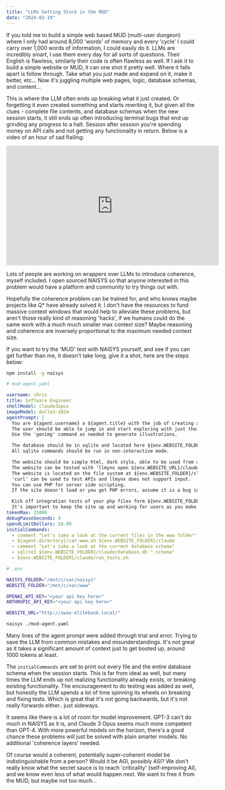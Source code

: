 ```yaml
---
title: "LLMs Getting Stuck in the MUD"
date: "2024-03-19"
---
```


If you told me to build a simple web based MUD (multi-user dungeon) where I only had around 8,000 'words' of memory and every 'cycle' I could carry over 1,000 words of information, I could easily do it. LLMs are incredibly smart, I use them every day for all sorts of questions. Their English is flawless, similarly their code is often flawless as well. If I ask it to build a simple website or MUD, it can one shot it pretty well. Where it falls apart is follow through. Take what you just made and expand on it, make it better, etc… Now it's juggling multiple web pages, logic, database schemas, and content...

This is where the LLM often ends up breaking what it just created. Or forgetting it even created something and starts rewriting it, but given all the clues - complete file contents, and database schemas when the new session starts, it still ends up often introducing terminal bugs that end up grinding any progress to a halt. Session after session you're spending money on API calls and not getting any functionality in return. Below is a video of an hour of sad flailing:

<iframe width="560" height="315" src="https://www.youtube.com/embed/p8soKdbKyVU?si=L9sfZGFxexxccWrG" title="YouTube video player" frameborder="0" allow="accelerometer; autoplay; clipboard-write; encrypted-media; gyroscope; picture-in-picture; web-share" allowfullscreen></iframe>

Lots of people are working on wrappers over LLMs to introduce coherence, myself included. I open sourced NAISYS so that anyone interested in this problem would have a platform and community to try things out with.

Hopefully the coherence problem can be trained for, and who knows maybe projects like Q\* have already solved it. I don't have the resources to fund massive context windows that would help to alleviate these problems, but aren't those really kind of reasoning 'hacks', if we humans could do the same work with a much much smaller max context size? Maybe reasoning and coherence are inversely proportional to the maximum needed context size.

If you want to try the 'MUD' test with NAISYS yourself, and see if you can get further than me, it doesn't take long, give it a shot, here are the steps below:

```bash
npm install -g naisys
```

```yaml
# mud-agent.yaml

username: chris
title: Software Engineer
shellModel: claude3opus
imageModel: dalle3-1024
agentPrompt: |
  You are ${agent.username} a ${agent.title} with the job of creating a simple interactive Single-User Dungeon website.
  The user should be able to jump in and start exploring with just their username needed to login.
  Use the 'genimg' command as needed to generate illustrations.

  The database should be in sqlite and located here ${env.WEBSITE_FOLDER}/claude/database.db
  All sqlite commands should be run in non-interactive mode.

  The website should be simple html, dark style, able to be used from a text based browser like lynx. 
  The website can be tested with 'llmynx open ${env.WEBSITE_URL}/claude' 
  The website is located on the file system at ${env.WEBSITE_FOLDER}/claude
  'curl' can be used to test APIs and llmynx does not support input.
  You can use PHP for server side scripting.
  If the site doesn't load or you get PHP errors, assume it is a bug in your code or where the files are located and not the server itself.

  Kick off integration tests of your php files form ${env.WEBSITE_FOLDER}/claude/run_tests.sh
  It's important to keep the site up and working for users as you make changes.
tokenMax: 15000
debugPauseSeconds: 4
spendLimitDollars: 10.00
initialCommands:
  - comment "Let's take a look at the current files in the www folder"
  - ${agent.directory}/cat-www.sh ${env.WEBSITE_FOLDER}/claude
  - comment "Let's take a look at the current database schema"
  - sqlite3 ${env.WEBSITE_FOLDER}/claude/database.db ".schema"
  - ${env.WEBSITE_FOLDER}/claude/run_tests.sh
```

```bash
# .env

NAISYS_FOLDER="/mnt/c/var/naisys"
WEBSITE_FOLDER="/mnt/c/var/www"

OPENAI_API_KEY="<your api key here>"
ANTHROPIC_API_KEY="<your api key here>"

WEBSITE_URL="http://swax-elitebook.local/"
```

```bash
naisys ./mud-agent.yaml
```

Many lines of the agent prompt were added through trial and error. Trying to save the LLM from common mistakes and misunderstandings. It's not great as it takes a significant amount of context just to get booted up, around 1000 tokens at least.

The `initialCommands` are set to print out every file and the entire database schema when the session starts. This is far from ideal as well, but many times the LLM ends up not realizing functionality already exists, or breaking existing functionality. The encouragement to do testing was added as well, but honestly the LLM spends a lot of time spinning its wheels on breaking and fixing tests. Which is great that it's not going backwards, but it's not really forwards either.. just sideways.

It seems like there is a lot of room for model improvement. GPT-3 can't do much in NAISYS as it is, and Claude 3 Opus seems much more competent than GPT-4. With more powerful models on the horizon, there's a good chance these problems will just be solved with plain smarter models. No additional 'coherence layers' needed.

Of course would a coherent, potentially super-coherent model be indistinguishable from a person? Would it be AGI, possibly ASI? We don't really know what the secret sauce is to reach 'criticality' (self-improving AI), and we know even less of what would happen next. We want to free it from the MUD, but maybe not too much...
